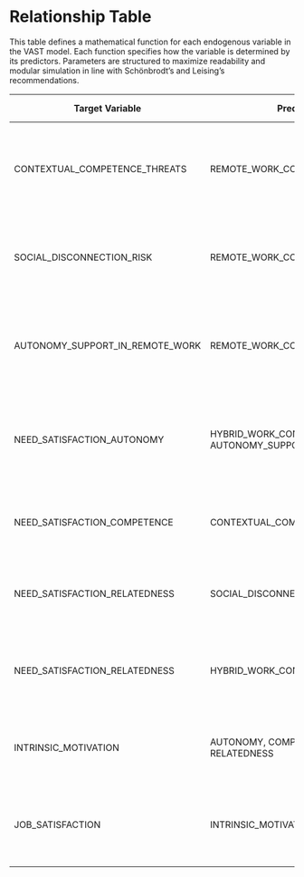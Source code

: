 # Relationship Table

This table defines a mathematical function for each endogenous variable in the VAST model. Each function specifies how the variable is determined by its predictors. Parameters are structured to maximize readability and modular simulation in line with Schönbrodt’s and Leising’s recommendations.

| Target Variable                  | Predictor(s)                                            | Formula                               | Free Parameter(s)        | Constraint(s)            | Justification |
|----------------------------------|----------------------------------------------------------|----------------------------------------|---------------------------|--------------------------|---------------|
| CONTEXTUAL_COMPETENCE_THREATS   | REMOTE_WORK_CONTEXT                                     | T = β × remote                         | β ∈ [0, 1]                | T ∈ [0, 1]               | Remote exposure generates risk for competence disruptions (Gagné, 2022, p. 14) |
| SOCIAL_DISCONNECTION_RISK       | REMOTE_WORK_CONTEXT                                     | D = β × remote                         | β ∈ [0, 1]                | D ∈ [0, 1]               | Disconnection risk increases proportionally with remoteness (Gagné, 2022, p. 15) |
| AUTONOMY_SUPPORT_IN_REMOTE_WORK | REMOTE_WORK_CONTEXT                                     | A_supp = β × remote                    | β ∈ [0, 1]                | A_supp ∈ [0, 1]          | Autonomy-supportive design is activated under remote conditions (Gagné, 2022, p. 15) |
| NEED_SATISFACTION_AUTONOMY      | HYBRID_WORK_CONTEXT, AUTONOMY_SUPPORT_IN_REMOTE_WORK    | A = α × hybrid + γ × A_supp            | α, γ ∈ [0, 1]             | A ∈ [0, 1]               | Additive effect of hybrid and autonomy-supportive remote work (Gagné, 2022, p. 15) |
| NEED_SATISFACTION_COMPETENCE    | CONTEXTUAL_COMPETENCE_THREATS                           | C = 1 – β × T                          | β ∈ [0, 1]                | C ∈ [0, 1]               | Threats reduce competence linearly (Gagné, 2022, p. 14) |
| NEED_SATISFACTION_RELATEDNESS   | SOCIAL_DISCONNECTION_RISK                               | R = 1 – β × D                          | β ∈ [0, 1]                | R ∈ [0, 1]               | Disconnection reduces relatedness linearly (Gagné, 2022, p. 15) |
| NEED_SATISFACTION_RELATEDNESS   | HYBRID_WORK_CONTEXT                                     | R = R + β × hybrid                     | β ∈ [0, 1]                | R ∈ [0, 1]               | Hybrid work supports relatedness through collaboration (Gagné, 2022, p. 15) |
| INTRINSIC_MOTIVATION            | AUTONOMY, COMPETENCE, RELATEDNESS                       | M = w₁ × A + w₂ × C + w₃ × R           | w₁, w₂, w₃ ∈ [0, 1]       | w₁ + w₂ + w₃ = 1         | Additive contributions of SDT needs (Deci & Ryan, 2000; Gagné, 2022) |
| JOB_SATISFACTION                | INTRINSIC_MOTIVATION                                    | S = θ × M                              | θ ∈ [0, 1]                | S ∈ [–1, 1]              | Reasoning link: motivation predicts satisfaction (Gagné, 2022, p. 7) |
